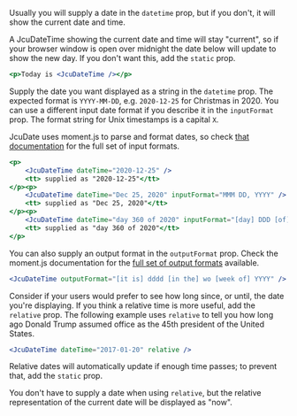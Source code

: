 
Usually you will supply a date in the `datetime` prop, but if you don't, it will show the current date and time.

A JcuDateTime showing the current date and time will stay "current", so if your browser window is open over midnight the date below will update to show the new day.  If you don't want this, add the `static` prop.

```jsx
<p>Today is <JcuDateTime /></p>
```

Supply the date you want displayed as a string in the `datetime` prop. The expected format is `YYYY-MM-DD`, e.g. `2020-12-25` for Christmas in 2020.  You can use a different input date format if you describe it in the `inputFormat` prop.  The format string for Unix timestamps is a capital `X`.

JcuDate uses moment.js to parse and format dates, so check [that documentation](https://momentjs.com/docs/#/parsing/string-format/) for the full set of input formats.

```jsx
<p>
    <JcuDateTime dateTime="2020-12-25" />
    <tt> supplied as "2020-12-25"</tt>
</p><p>
    <JcuDateTime dateTime="Dec 25, 2020" inputFormat="MMM DD, YYYY" />
    <tt> supplied as "Dec 25, 2020"</tt>
</p><p>
    <JcuDateTime dateTime="day 360 of 2020" inputFormat="[day] DDD [of] YYYY" />
    <tt> supplied as "day 360 of 2020"</tt>
</p>
```

You can also supply an output format in the `outputFormat` prop. Check the moment.js documentation for the [full set of output formats](https://momentjs.com/docs/#/displaying/format/) available.

```jsx
<JcuDateTime outputFormat="[it is] dddd [in the] wo [week of] YYYY" />
```

Consider if your users would prefer to see how long since, or until, the date you're displaying.  If you think a relative time is more useful, add the `relative` prop.  The following example uses `relative` to tell you how long ago Donald Trump assumed office as the 45th president of the United States.

```jsx
<JcuDateTime dateTime="2017-01-20" relative />
```

Relative dates will automatically update if enough time passes; to prevent that, add the `static` prop.

You don't have to supply a date when using `relative`, but the relative representation of the current date will be displayed as "now".
